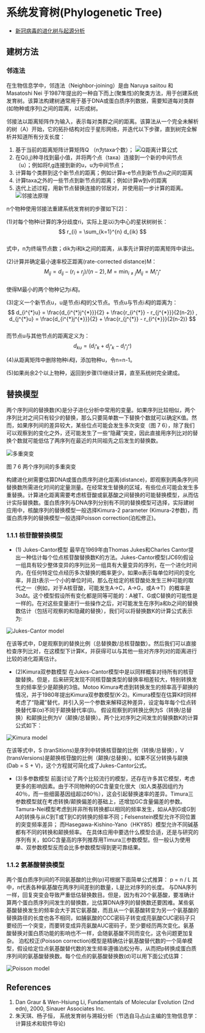 # 系统发育树(Phylogenetic Tree)


 * [新冠病毒的进化树与起源分析](http://blog.ligene.cn/2020/03/19/ncov-tree/)

## 建树方法

### 邻连法
在生物信息学中，邻连法（Neighbor-joining）是由 Naruya saiitou 和 Masatoshi Nei 于1987年提出的一种自下而上(聚集性)的聚类方法，用于创建系统发育树。该算法构建树通常用于基于DNA或蛋白质序列数据，需要知道每对类群(如物种或序列)之间的距离，以形成树。

邻接法以距离矩阵作为输入，表示每对类群之间的距离。该算法从一个完全未解析的树（A）开始，它的拓扑结构对应于星形网络，并迭代以下步骤，直到树完全解析并知道所有分支长度：

1. 基于当前的距离矩阵计算矩阵Q （n为taxa个数）；
    ![Q距离计算公式](http://www.ligene.cn/images/book/Q-distance.png)
2. 在Q(i,j)种寻找到最小值，并将两个点（taxa）连接到一个新的中间节点（u）；例如将f,g连接到新的u，u为中间节点；
3. 计算每个类群到这个新节点的距离；例如计算a-e节点到新节点u之间的距离
4. 计算taxa之外的一些节点到新节点的距离；例如计算w到v的距离
5. 迭代上述过程，用新节点替换连接的邻居对，并使用前一步计算的距离。
    ![邻接法原理](http://www.ligene.cn/images/book/NJ-method.png)

n个物种使用邻接法重建系统发育树的步骤如下[2]：

(1)对每个物种i计算的净分歧度ri，实际上是以i为中心的星状树树长：    
$$ r_{i} = \sum_{k=1}^{n} d_{ik} $$  
式中，n为终端节点数；dik为i和k之间的距离，从事先计算好的距离矩阵中读出。

(2)计算并确定最小速率校正距离(rate-corrected distance)M：
$$ 
M_{ij} = d_{ij} - (r_{i} + r_{j})/(n - 2), M = \mathop{\min}_{i\neq j}  M_{ij} = M_{i^{*}j^{*}}
$$  
使得M最小的两个物种记为i*和j*。

(3)定义一个新节点u，u是节点i*和j*的父节点。节点u与节点i*和j*的距离为：
$$
d_{i^{*}u} = \frac{d_{i^{*}j^{*}}}{2} + \frac{r_{i^{*}} - r_{j^{*}}}{2(n-2)} ,  d_{j^{*}u} = \frac{d_{i^{*}j^{*}}}{2} + \frac{r_{j^{*}} - r_{i^{*}}}{2(n-2)}
$$  
而节点u与其他节点的距离定义为：  
$$
d_{ku} = (d_{i^{*}k} + d_{j^{*}k} - d_{i^{*}j^{*}})
$$

(4)从距离矩阵中删除物种i*和j*，添加物种u，令n=n-1。

(5)如果尚余2个以上物种，返回到步骤(1)继续计算，直至系统树完全建成。


## 替换模型
两个序列间的替换数(K)是分子进化分析中常用的变量。如果序列比较相似，两个序列比对之间只有较少的替换，那么只要简单数一下替换个数就可以确定K值。然而，如果序列间的差异较大，某些位点可能会发生多次突变（图 7 6），除了我们可以观察到的变化之外，还可能发生了一些“隐藏”突变，因此直接用序列比对的替换个数就可能低估了两序列在最近的共同祖先之后发生的替换数。

![多重突变](http://www.ligene.cn/images/book/fig7-6.png)

图 7 6 两个序列间的多重突变

构建进化树需要估算DNA或蛋白质序列进化距离(distance)，即观察到两条序列间替换数所需进化时间的定量测量。在经常发生替换的区域，有些位点可能会发生多重替换。计算进化距离需要考虑核苷酸或氨基酸之间替换的可能替换模型，从而估计实际替换数。蛋白质序列与DNA序列分别有不同的替换模型可选择，实际建树应用中，核酸序列的替换模型一般选择Kimura-2 parameter (Kimura-2参数)，而蛋白质序列的替换模型一般选择Poisson correction(泊松修正)。
### 1.1.1 核苷酸替换模型
* (1) Jukes-Cantor模型
最早在1969年由Thomas Jukes和Charles Cantor提出一种估计每个位点核苷酸替换数K的方法。Jukes-Cantor模型(JC69)假设一组具有较少整体变异的序列比另一组具有大量变异的序列，在一个进化时间内，在任何特定位点经历多次替换的概率更少。如果α表示每单位时间的变化率，并且t表示一个小的单位时间，那么在给定的核苷酸处发生三种可能的取代之一（例如，对于A核苷酸，可能发生A→C，A→G，或A→T）的概率是3αΔt。这个模型假设所有变化都是同等可能的：A被T、G或C替换的可能性是一样的。在对这些变量进行一些操作之后，对可能发生在序列a和b之间的替换数估计（包括可观察的和隐藏的替换），我们可以将替换数K的计算公式表示为:

![Jukes-Cantor model](http://www.ligene.cn/images/book/JC-model.png)

在该等式中，D是观察到的替换比例（总替换数/总核苷酸数）。然后我们可以直接检查序列比对，在这模型下计算K，并获得可以与其他一些对齐序列对的距离进行比较的进化距离估计。
* (2)Kimura双参数模型
在Jukes-Cantor模型中是以同样概率对待所有的核苷酸替换。但是，后来研究发现不同核苷酸类型的替换率相差较大，特别转换发生的频率至少是颠换的3倍。Motoo Kimura考虑到转换发生的频率高于颠换的情况，并于1980年提出Kimura双参数模型(K-2)。Kimura模型在估算K时同样考虑了“隐藏”替代，并引入另一个参数来解释这种差异，设定每年每个位点转换替代率(α)不同于颠换替代率(β)。
假设观察到的转换比例为S（转换/总替换）和颠换比例为V（颠换/总替换）。两个比对序列之间发生的替换数K的计算公式如下：

![Kimura model](http://www.ligene.cn/images/book/Kimura-model.png)

在该等式中，S (tranSitions)是序列中转换核苷酸的比例（转换/总替换），V (transVersions)是颠换核苷酸的比例（颠换/总替换）。如果不区分转换与颠换(Dab = S + V)，这个方程就可简化成了Jukes-Cantor公式。

* (3)多参数模型
前面讨论了两个比较流行的模型，还存在许多其它模型，考虑更多的影响因素。由于不同物种的GC含量变化很大（如人类基因组约为40％，而一些细菌基因组超过60％），这会引起替换速率的差异。Timura三参数模型就在考虑转换/颠换偏差的基础上，还增加GC含量偏差的参数。Tamura-Nei模型考虑到并非所有转换都以相同的频率发生，如从A到G或G到A的转换与从C到T或T到C的转换的频率不同；Felsenstein模型允许不同位置的突变频率差异； 而Hasegawa-Kishino-Yano（HKY85）模型允许不同碱基都有不同的转换和颠换频率。
在具体应用中要选什么模型合适，还是与研究的序列有关，如GC含量高的序列推荐用Timura三参数模型。但一般认为使用单、双参数模型反而会比多参数模型得到更可靠结果。

### 1.1.2 氨基酸替换模型
两个蛋白质序列间的不同氨基酸的比例(p)可根据下面简单公式推算：
p = n / L
其中，n代表各种氨基酸在两序列间差别的数量，L是比对序列的长度。
与DNA序列一样，回复突变会导致严重低估替换数目。但是，因为有20个氨基酸，要准确计算两个蛋白质序列间发生的替换数，比估算DNA序列的替换数还要困难。某些氨基酸替换发生的频率会大于其它氨基酸，而且从一个氨基酸转变为另一个氨基酸的替换路径的长度也各不相同，如脯氨酸的CCC密码子转变成亮氨酸CUC密码子只要经历一个突变，而要转变成异亮氨酸AUC密码子，至少要经历两次变化。氨基酸替换对蛋白质功能的影响也不一样，会随氨基酸不同而变化，这令问题更加复杂。
泊松校正(Poisson correction)模型是精确估计氨基酸替代数的一个简单模型，假设给定位点氨基酸替代数的发生频率遵循泊松分布，从而把p转换成蛋白质序列间的氨基酸替换数。每个位点的氨基酸替换数(d)可以用下面公式估算：

![Poisson model](http://www.ligene.cn/images/book/poisson-model.png)

 ## References
 1. Dan Graur & Wen-Hsiung Li, Fundamentals of Molecular Evolution (2nd edn), 2000, Sinauer Associates Inc. 
 2. 朱天琪、杨子恒， 系统发育树与溯祖分析（节选自马占山主编的生物信息学：计算技术和软件导论)